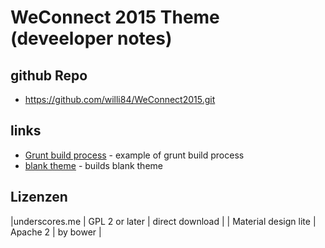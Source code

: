 # WeConnect 2015 Theme (deveeloper notes)

## github Repo
- https://github.com/willi84/WeConnect2015.git

## links
- [Grunt build process](http://blog.elenakolevska.com/using-grunt-with-laravel-and-bootstrap/) - example of grunt build process
- [blank theme](http://underscores.me/) - builds blank theme

## Lizenzen
|underscores.me | GPL 2 or later | direct download |
| Material design lite | Apache 2 | by bower  |

